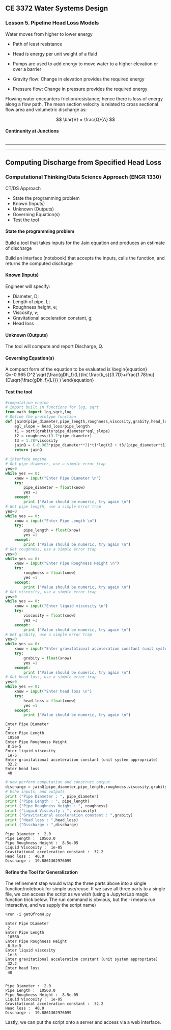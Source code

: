 ## CE 3372 Water Systems Design
### Lesson 5. Pipeline Head Loss Models

Water moves from higher to lower energy

- Path of least resistance
- Head is energy per unit weight of a fluid 
- Pumps are used to add energy to move water to a higher elevation or over a barrier 

- Gravity flow: Change in elevation provides the required energy 
- Pressure flow: Change in pressure provides the required energy 

Flowing water encounters friction/resistance; hence there is loss of energy along a flow path. 
The mean section velocity is related to cross sectional flow area and volumetric discharge as:

$$ \bar{V} = \frac{Q}{A} $$

#### Continunity at Junctions



```python

```

---
---
## Computing Discharge from Specified Head Loss

### Computational Thinking/Data Science Approach (ENGR 1330)

CT/DS Approach
* State the programming problem
* Known (Inputs)
* Unknown (Outputs)
* Governing Equation(s)
* Test the tool

#### State the programming problem

Build a tool that takes inputs for the Jain equation and produces an estimate of discharge

Build an interface (notebook) that accepts the inputs, calls the function, and returns the computed discharge

#### Known (Inputs)
Engineer will specify: 
* Diameter, D; 
* Length of pipe, L; 
* Roughness height, e; 
* Viscosity, $\nu$; 
* Gravitational acceleration constant, g;
* Head loss

#### Unknown (Outputs)
The tool will compute and report Discharge, Q.

#### Governing Equation(s)
A compact form of the equation to be evaluated is
\begin{equation}
Q=-0.965 D^2 \sqrt{\frac{gDh_f}{L}}ln( \frac{k_s}{3.7D}+\frac{1.78\nu}{D\sqrt{\frac{gDh_f}{L}}} )
\end{equation}
####  Test the tool


```python
#computation engine
# import built in functions for log, sqrt
from math import log,sqrt,log
# Define the prototype function
def jainQ(pipe_diameter,pipe_length,roughness,viscosity,grabity,head_loss):
    egl_slope = head_loss/pipe_length
    t1 = sqrt(grabity*pipe_diameter*egl_slope)
    t2 = roughness/(3.7*pipe_diameter)
    t3 = 1.78*viscosity
    jainQ = (-0.965*pipe_diameter**2)*t1*log(t2 + t3/(pipe_diameter*t1))
    return jainQ
```


```python
# interface engine
# Get pipe diameter, use a simple error trap
yes=0
while yes == 0:
    xnow = input("Enter Pipe Diameter \n")
    try:
        pipe_diameter = float(xnow)
        yes =1
    except:
        print ("Value should be numeric, try again \n")
# Get pipe length, use a simple error trap
yes=0
while yes == 0:
    xnow = input("Enter Pipe Length \n")
    try:
        pipe_length = float(xnow)
        yes =1
    except:
        print ("Value should be numeric, try again \n")
# Get roughness, use a simple error trap
yes=0
while yes == 0:
    xnow = input("Enter Pipe Roughness Height \n")
    try:
        roughness = float(xnow)
        yes =1
    except:
        print ("Value should be numeric, try again \n")
# Get viscosity, use a simple error trap
yes=0
while yes == 0:
    xnow = input("Enter liquid viscosity \n")
    try:
        viscosity = float(xnow)
        yes =1
    except:
        print ("Value should be numeric, try again \n")
# Get grabity, use a simple error trap
yes=0
while yes == 0:
    xnow = input("Enter gravitational acceleration constant (unit system appropriate) \n")
    try:
        grabity = float(xnow)
        yes =1
    except:
        print ("Value should be numeric, try again \n")
# Get head loss, use a simple error trap
yes=0
while yes == 0:
    xnow = input("Enter head loss \n")
    try:
        head_loss = float(xnow)
        yes =1
    except:
        print ("Value should be numeric, try again \n")
```

    Enter Pipe Diameter 
     2
    Enter Pipe Length 
     10560
    Enter Pipe Roughness Height 
     8.5e-5
    Enter liquid viscosity 
     1e-5
    Enter gravitational acceleration constant (unit system appropriate) 
     32.2
    Enter head loss 
     40



```python
# now perform computation and construct output
discharge = jainQ(pipe_diameter,pipe_length,roughness,viscosity,grabity,head_loss)
# Echo inputs, and outputs
print ("Pipe Diameter : ", pipe_diameter)
print ("Pipe Length : ", pipe_length)
print ("Pipe Roughness Height : ", roughness)
print ("Liquid Viscosity : ", viscosity)
print ("Gravitational acceleration constant : ",grabity) 
print ("Head loss : ",head_loss)
print ("Discharge : ",discharge)
```

    Pipe Diameter :  2.0
    Pipe Length :  10560.0
    Pipe Roughness Height :  8.5e-05
    Liquid Viscosity :  1e-05
    Gravitational acceleration constant :  32.2
    Head loss :  40.0
    Discharge :  19.8861362976099


#### Refine the Tool for Generalization

The refinement step would wrap the three parts above into a single function/notebook for simple use/reuse. If we save all three parts to a single file, we can access the script as we wish (using a JupyterLab magic function trick below.  The run command is obvious, but the -i means run interactive, and we supply the script name) 


```python
%run -i getQfromH.py
```

    Enter Pipe Diameter 
     2
    Enter Pipe Length 
     10560
    Enter Pipe Roughness Height 
     8.5e-5
    Enter liquid viscosity 
     1e-5
    Enter gravitational acceleration constant (unit system appropriate) 
     32.2
    Enter head loss 
     40


    Pipe Diameter :  2.0
    Pipe Length :  10560.0
    Pipe Roughness Height :  8.5e-05
    Liquid Viscosity :  1e-05
    Gravitational acceleration constant :  32.2
    Head loss :  40.0
    Discharge :  19.8861362976099


Lastly, we can put the script onto a server and access via a web interface.


```python

```
